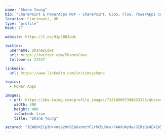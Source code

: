 ```yaml
---
name: "Shane Young"
bio: "SharePoint & PowerApps MVP - SharePoint, O365, Flow, PowerApps consulting? @PowerApps911 | Pure Snark? You found it."
location: Cincinnati, OH
type: "profile"
heat: 77

website: https://t.co/91p5BQ3pUe

twitter:
  username: ShanesCows
  url: https://twitter.com/ShanesCows
  followers: 17247

linkedin:
  url: https://www.linkedin.com/in/cincyshane

topics:
  - Power Apps

images:
  - url: https://pbs.twimg.com/profile_images/713100007398883329/qUzvsvQ3_400x400.jpg
    width: 400
    height: 400
    isCached: true
    title: "Shane Young"

secured: "iEWbDKECp3H+vnqa2mH6EuUxnmzYF2rhCbU9cw/7AWXuWydw/8IRzQz4E4Zo5hdaW6W42Ngz5vKvhi2jkx6ASvM4TQIj7SP6L7AZ6e2ElOT88Kc2lAxNmDpq+e05gw4S2i9dsu2g4dKvuQDeLgluzg9aC73q/d8QkfFT2Qehue9ItASJJMZFTzoy1wBD8ePluDQuwmw8MnqAyfHIL3AHvYkCdRT4BY6jvjZryarAton/8uxvGUXFJEdpKVb9c8kt1jm+qBHoKmFnuhuI5UcGoODJga/WRCyv5h7evtvtp/fTxlnR1ezPpvrNaq4Df+3IeFrKW9T+Howq3LVq5RELGHa5jVZGTgCUWILJI8WP4EtsA+ZzEIM251+EJNJ1j57Y6wiHvRMZee6RokWLqMmIlJnilSGormaeC1IiExrCOfA=;SJif9LN+Gh2t8r8yPUvv/Q=="
---
```


